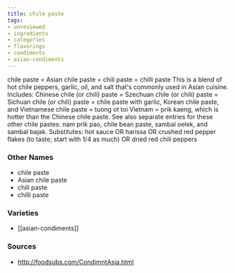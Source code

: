 ```yaml
---
title: chile paste
tags:
- unreviewed
- ingredients
- categories
- flavorings
- condiments
- asian-condiments
---
```

chile paste = Asian chile paste = chili paste = chilli paste This is a blend of hot chile peppers, garlic, oil, and salt that's commonly used in Asian cuisine. Includes: Chinese chile (or chili) paste = Szechuan chile (or chili) paste = Sichuan chile (or chili) paste = chile paste with garlic, Korean chile paste, and Vietnamese chile paste = tuong ot toi Vietnam = prik kaeng, which is hotter than the Chinese chile paste. See also separate entries for these other chile pastes: nam prik pao, chile bean paste, sambal oelek, and sambal bajak. Substitutes: hot sauce OR harissa OR crushed red pepper flakes (to taste; start with 1/4 as much) OR dried red chili peppers

### Other Names

* chile paste
* Asian chile paste
* chili paste
* chilli paste

### Varieties

* [[asian-condiments]]

### Sources
* http://foodsubs.com/CondimntAsia.html
